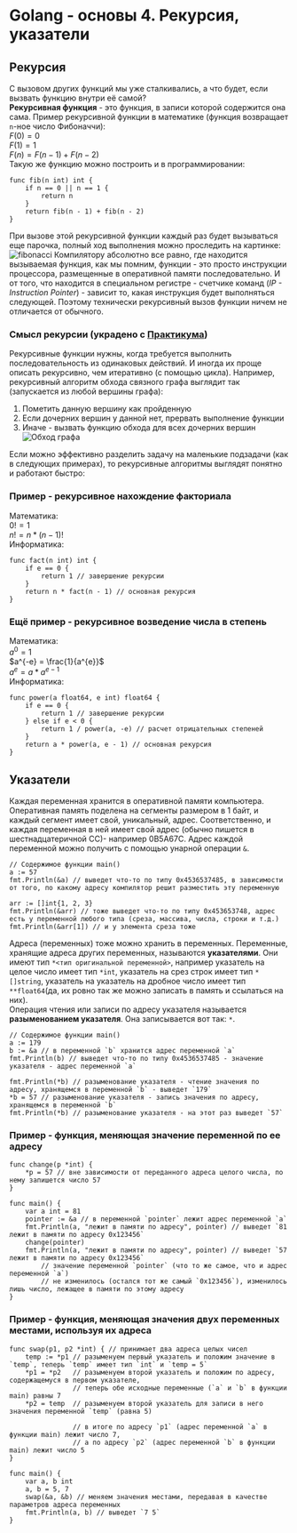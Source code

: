 # Golang - основы 4. Рекурсия, указатели
## Рекурсия
С вызовом других функций мы уже сталкивались, а что будет, если вызвать функцию внутри её самой?<br>
**Рекурсивная функция** - это функция, в записи которой содержится она сама.
Пример рекурсивной функции в математике (функция возвращает `n`-ное число Фибоначчи):<br>
$F(0) = 0$<br>
$F(1) = 1$<br>
$F(n) = F(n - 1) + F(n - 2)$<br>
Такую же функцию можно построить и в программировании:
```golang
func fib(n int) int {
    if n == 0 || n == 1 {
        return n
    }
    return fib(n - 1) + fib(n - 2)
}
```
При вызове этой рекурсивной функции каждый раз будет вызываться еще парочка, полный ход выполнения можно проследить на картинке:
![fibonacci](https://github.com/papashik/elena/assets/96551531/d5985c71-98ef-4ee6-8faf-e782d6ea9acb)
Компилятору абсолютно все равно, где находится вызываемая функция, 
как мы помним, функции - это просто инструкции процессора, размещенные в оперативной памяти последовательно.
И от того, что находится в специальном регистре - счетчике команд (_IP - Instruction Pointer_) - зависит то,
какая инструкция будет выполняться следующей. Поэтому технически рекурсивный вызов функции ничем не отличается от обычного.
### Смысл рекурсии (украдено с [Практикума](https://practicum.yandex.ru/blog/rekursiya-v-programmirovanii/))
Рекурсивные функции нужны, когда требуется выполнить последовательность из одинаковых действий.
И иногда их проще описать рекурсивно, чем итеративно (с помощью цикла). 
Например, рекурсивный алгоритм обхода связного графа выглядит так (запускается из любой вершины графа):<br>
1. Пометить данную вершину как пройденную
2. Если дочерних вершин у данной нет, прервать выполнение функции
3. Иначе - вызвать функцию обхода для всех дочерних вершин
![Обход графа](https://prog-cpp.ru/wp-content/uploads/width.gif)

Если можно эффективно разделить задачу на маленькие подзадачи (как в следующих примерах),
то рекурсивные алгоритмы выглядят понятно и работают быстро:
### Пример - рекурсивное нахождение факториала
Математика:<br>
$0! = 1$ <br>
$n! = n * (n - 1)!$<br>
Информатика:
```golang
func fact(n int) int {
    if e == 0 {
        return 1 // завершение рекурсии
    }
    return n * fact(n - 1) // основная рекурсия
}
```
### Ещё пример - рекурсивное возведение числа в степень
Математика:<br>
$a^0 = 1$<br>
$a^{-e} = \frac{1}{a^{e}}$<br>
$a^e = a * a^{e-1}$<br>
Информатика:
```golang
func power(a float64, e int) float64 {
    if e == 0 {
        return 1 // завершение рекурсии
    } else if e < 0 {
        return 1 / power(a, -e) // расчет отрицательных степеней
    }
    return a * power(a, e - 1) // основная рекурсия
}
```
## Указатели
Каждая переменная хранится в оперативной памяти компьютера. Оперативная память поделена на сегменты размером в 1 байт, и каждый сегмент имеет свой, уникальный, адрес. Соответственно, и каждая переменная в ней имеет свой адрес (обычно пишется в шестнадцатеричной СС)- например 0B5A67C. Адрес каждой переменной можно получить с помощью унарной операции `&`.
```golang
// Содержимое функции main()
a := 57
fmt.Println(&a) // выведет что-то по типу 0x4536537485, в зависимости от того, по какому адресу компилятор решит разместить эту переменную

arr := []int{1, 2, 3}
fmt.Println(&arr) // тоже выведет что-то по типу 0x453653748, адрес есть у переменной любого типа (среза, массива, числа, строки и т.д.)
fmt.Println(&arr[1]) // и у элемента среза тоже
```
Адреса (переменных) тоже можно хранить в переменных.
Переменные, хранящие адреса других переменных, называются **указателями**. Они имеют тип `*<тип оригинальной переменной>`, например указатель на целое число имеет тип `*int`, указатель на срез строк имеет тип `*[]string`, указатель на указатель на дробное число имеет тип `**float64`(да, их ровно так же можно записать в память и ссылаться на них).<br>
Операция чтения или записи по адресу указателя называется **разыменованием указателя**. Она записывается вот так: `*`.
```golang
// Содержимое функции main()
a := 179
b := &a // в переменной `b` хранится адрес переменной `a`
fmt.Println(b) // выведет что-то по типу 0x4536537485 - значение указателя - адрес переменной `a`

fmt.Println(*b) // разыменование указателя - чтение значения по адресу, хранящемся в переменной `b` - выведет `179`
*b = 57 // разыменование указателя - запись значения по адресу, хранящемся в переменной `b`
fmt.Println(*b) // разыменование указателя - на этот раз выведет `57`
```
### Пример - функция, меняющая значение переменной по ее адресу
```golang
func change(p *int) {
    *p = 57 // вне зависимости от переданного адреса целого числа, по нему запишется число 57
}

func main() {
    var a int = 81
    pointer := &a // в переменной `pointer` лежит адрес переменной `a`
    fmt.Println(a, "лежит в памяти по адресу", pointer) // выведет `81 лежит в памяти по адресу 0x123456`
    change(pointer)
    fmt.Println(a, "лежит в памяти по адресу", pointer) // выведет `57 лежит в памяти по адресу 0x123456`
        // значение переменной `pointer` (что то же самое, что и адрес переменной `a`)
        // не изменилось (остался тот же самый `0x123456`), изменилось лишь число, лежащее в памяти по этому адресу
}
```
### Пример - функция, меняющая значения двух переменных местами, используя их адреса
```golang
func swap(p1, p2 *int) { // принимает два адреса целых чисел
    temp := *p1 // разыменуем первый указатель и положим значение в `temp`, теперь `temp` имеет тип `int` и `temp = 5`
    *p1 = *p2 	// разыменуем второй указатель и положим по адресу, содержащемуся в первом указателе,
                // теперь обе исходные переменные (`a` и `b` в функции main) равны 7
    *p2 = temp  // разыменуем второй указатель для записи в него значения переменной `temp` (равна 5)

                // в итоге по адресу `p1` (адрес переменной `a` в функции main) лежит число 7,
                // а по адресу `p2` (адрес переменной `b` в функции main) лежит число 5
}

func main() {
    var a, b int
    a, b = 5, 7
    swap(&a, &b) // меняем значения местами, передавая в качестве параметров адреса переменных
    fmt.Println(a, b) // выведет `7 5`
}
``` 
